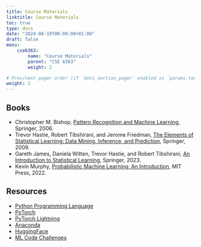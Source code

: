 ```yaml
---
title: Course Materials
linktitle: Course Materials
toc: true
type: docs
date: "2024-08-19T00:00:00+01:00"
draft: false
menu:
    cse6363:
        name: "Course Materials"
        parent: "CSE 6363"
        weight: 2

# Prev/next pager order (if `docs_section_pager` enabled in `params.toml`)
weight: 2
---
```


## Books

- Christopher M. Bishop, [Pattern Recognition and Machine Learning](https://www.microsoft.com/en-us/research/uploads/prod/2006/01/Bishop-Pattern-Recognition-and-Machine-Learning-2006.pdf), Springer, 2006.
- Trevor Hastie, Robert Tibshirani, and Jerome Friedman, [The Elements of Statistical Learning: Data Mining, Inference, and Prediction](https://hastie.su.domains/ElemStatLearn/), Springer, 2009.
- Gareth James, Daniela Witten, Trevor Hastie, and Robert Tibshirani, [An Introduction to Statistical Learning](https://www.statlearning.com/), Springer, 2023.
- Kevin Murphy, [Probabilistic Machine Learning: An Introduction](https://probml.github.io/pml-book/book1.html), MIT Press, 2022.

## Resources

- [Python Programming Language](https://www.python.org/)
- [PyTorch](https://pytorch.org/)
- [PyTorch Lightning](https://www.lightning.ai/)
- [Anaconda](https://www.anaconda.com/products/individual)
- [HuggingFace](https://huggingface.co/)
- [ML Code Challenges](https://www.deep-ml.com/)
